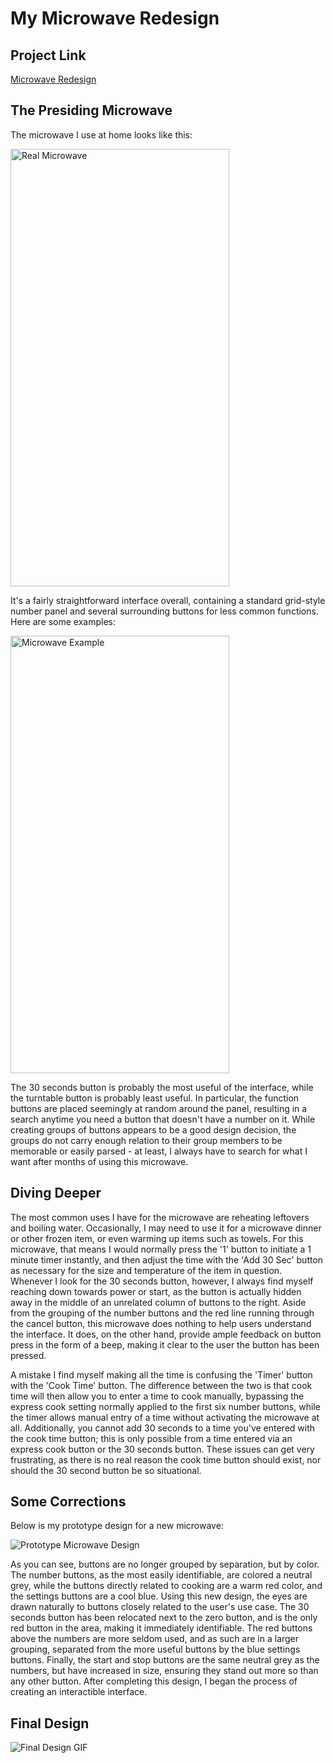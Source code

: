 # My Microwave Redesign

## Project Link
[Microwave Redesign](https://github.com/briancatter/p1BrianCatter)

## The Presiding Microwave

The microwave I use at home looks like this:

<img src="https://github.com/briancatter/p1BrianCatter/blob/main/MicrowaveInterface.jpg" alt="Real Microwave" width="350" height="700">

It's a fairly straightforward interface overall, containing a standard grid-style number panel and several surrounding buttons for less common functions. Here are some examples:

<img src="https://github.com/briancatter/p1BrianCatter/blob/main/MicrowaveExample.gif" alt="Microwave Example" width="350" height="700">

The 30 seconds button is probably the most useful of the interface, while the turntable button is probably least useful. In particular, the function buttons are placed seemingly at random around the panel, resulting in a search anytime you need a button that doesn't have a number on it. While creating groups of buttons appears to be a good design decision, the groups do not carry enough relation to their group members to be memorable or easily parsed - at least, I always have to search for what I want after months of using this microwave.

## Diving Deeper

The most common uses I have for the microwave are reheating leftovers and boiling water. Occasionally, I may need to use it for a microwave dinner or other frozen item, or even warming up items such as towels. For this microwave, that means I would normally press the '1' button to initiate a 1 minute timer instantly, and then adjust the time with the 'Add 30 Sec' button as necessary for the size and temperature of the item in question. Whenever I look for the 30 seconds button, however, I always find myself reaching down towards power or start, as the button is actually hidden away in the middle of an unrelated column of buttons to the right. Aside from the grouping of the number buttons and the red line running through the cancel button, this microwave does nothing to help users understand the interface. It does, on the other hand, provide ample feedback on button press in the form of a beep, making it clear to the user the button has been pressed.

A mistake I find myself making all the time is confusing the 'Timer' button with the 'Cook Time' button. The difference between the two is that cook time will then allow you to enter a time to cook manually, bypassing the express cook setting normally applied to the first six number buttons, while the timer allows manual entry of a time without activating the microwave at all. Additionally, you cannot add 30 seconds to a time you've entered with the cook time button; this is only possible from a time entered via an express cook button or the 30 seconds button. These issues can get very frustrating, as there is no real reason the cook time button should exist, nor should the 30 second button be so situational.

## Some Corrections

Below is my prototype design for a new microwave:

<img src="https://github.com/briancatter/p1BrianCatter/blob/main/MicrowavePrototype.png" alt="Prototype Microwave Design">

As you can see, buttons are no longer grouped by separation, but by color. The number buttons, as the most easily identifiable, are colored a neutral grey, while the buttons directly related to cooking are a warm red color, and the settings buttons are a cool blue. Using this new design, the eyes are drawn naturally to buttons closely related to the user's use case. The 30 seconds button has been relocated next to the zero button, and is the only red button in the area, making it immediately identifiable. The red buttons above the numbers are more seldom used, and as such are in a larger grouping, separated from the more useful buttons by the blue settings buttons. Finally, the start and stop buttons are the same neutral grey as the numbers, but have increased in size, ensuring they stand out more so than any other button. After completing this design, I began the process of creating an interactible interface.

## Final Design

<img src="https://github.com/briancatter/p1BrianCatter/blob/main/p1BrianCatter.gif" alt="Final Design GIF">

